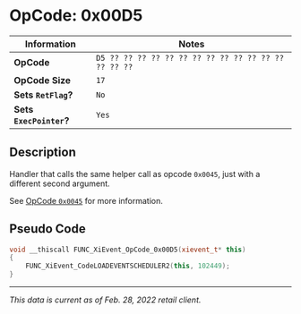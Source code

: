 # OpCode: 0x00D5

| Information               | Notes |
|---                        |---    |
| **OpCode**                | `D5 ?? ?? ?? ?? ?? ?? ?? ?? ?? ?? ?? ?? ?? ?? ?? ??` |
| **OpCode Size**           | `17`  |
| **Sets `RetFlag`?**       | `No`  |
| **Sets `ExecPointer`?**   | `Yes` |

## Description

Handler that calls the same helper call as opcode `0x0045`, just with a different second argument.

See [OpCode `0x0045`](OpCodes/0x0045.md) for more information.

## Pseudo Code

```cpp
void __thiscall FUNC_XiEvent_OpCode_0x00D5(xievent_t* this)
{
    FUNC_XiEvent_CodeLOADEVENTSCHEDULER2(this, 102449);
}
```

---

_This data is current as of Feb. 28, 2022 retail client._